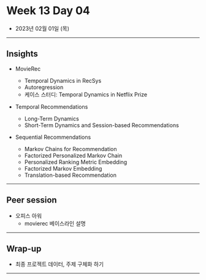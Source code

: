 # Week 13 Day 04

- 2023년 02월 01일 (목)

---

## Insights

- MovieRec
    - Temporal Dynamics in RecSys
    - Autoregression
    - 케이스 스터디: Temporal Dynamics in Netflix Prize 

- Temporal Recommendations
    - Long-Term Dynamics
    - Short-Term Dynamics and Session-based Recommendations

- Sequential Recommendations
    - Markov Chains for Recommendation
    - Factorized Personalized Markov Chain
    - Personalized Ranking Metric Embedding 
    - Factorized Markov Embedding
    - Translation-based Recommendation




---

## Peer session

- 오피스 아워
    - movierec 베이스라인 설명

---

## Wrap-up

- 최종 프로젝트 데이터, 주제 구체화 하기


---
